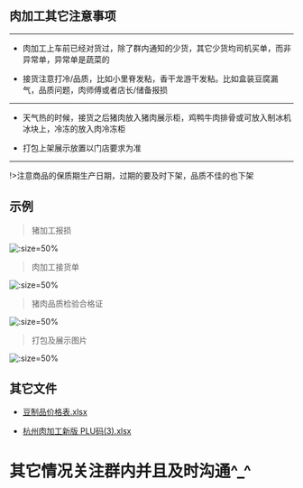## 肉加工其它注意事项

----

+ 肉加工上车前已经对货过，除了群内通知的少货，其它少货均司机买单，而非异常单，异常单是蔬菜的

+ 接货注意打冷/品质，比如小里脊发粘，香干龙游干发粘。比如盒装豆腐漏气，品质问题，肉师傅或者店长/储备报损

----

+ 天气热的时候，接货之后猪肉放入猪肉展示柜，鸡鸭牛肉排骨或可放入制冰机冰块上，冷冻的放入肉冷冻柜

+ 打包上架展示放置以门店要求为准

----

!>注意商品的保质期生产日期，过期的要及时下架，品质不佳的也下架

## 示例

> 猪加工报损

 ![](https://gitcode.net/GaloisField/WORKFLOWS4COMPANY/-/raw/master/resources/pic/common/示例肉加工报损.jpeg ':size=50%')

> 肉加工接货单

 ![](https://gitcode.net/GaloisField/WORKFLOWS4COMPANY/-/raw/master/resources/pic/common/示例肉豆制品收货单.jpeg ':size=50%')

> 猪肉品质检验合格证   

 ![](https://gitcode.net/GaloisField/WORKFLOWS4COMPANY/-/raw/master/resources/pic/common/示例猪肉品质检验合格证.jpeg ':size=50%')

> 打包及展示图片

 ![](https://gitcode.net/GaloisField/WORKFLOWS4COMPANY/-/raw/master/resources/pic/common/示例豆制品展示.jpeg ':size=50%')

## 其它文件

* <p><a href="http://ypsx-test.test.upcdn.net/files/official/豆制品价格表.xlsx">豆制品价格表.xlsx</a></p>
* <p><a href="http://ypsx-test.test.upcdn.net/files/official/杭州肉加工新版 PLU码(3).xlsx">杭州肉加工新版 PLU码(3).xlsx</a></p>

# 其它情况关注群内并且及时沟通^_^
